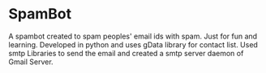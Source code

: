 SpamBot
=======

A spambot created to spam peoples' email ids with spam. Just for fun and learning.
Developed in python and uses gData library for contact list. 
Used smtp Libraries to send the email and created a smtp server daemon of Gmail Server.

